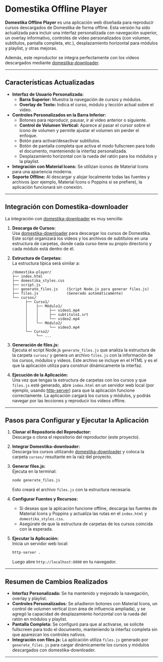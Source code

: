 # Domestika Offline Player

**Domestika Offline Player** es una aplicación web diseñada para reproducir cursos descargados de Domestika de forma offline. Esta versión ha sido actualizada para incluir una interfaz personalizada con navegación superior, un overlay informativo, controles de video personalizados (con volumen, subtítulos, pantalla completa, etc.), desplazamiento horizontal para módulos y playlist, y otras mejoras.

Además, este reproductor se integra perfectamente con los videos descargados mediante [domestika-downloader](https://github.com/ReneR97/domestika-downloader).

---

## Características Actualizadas

- **Interfaz de Usuario Personalizada:**  
  - **Barra Superior:** Muestra la navegación de cursos y módulos.  
  - **Overlay de Texto:** Indica el curso, módulo y lección actual sobre el video.
- **Controles Personalizados en la Barra Inferior:**  
  - Botones para reproducir, pausar, ir al video anterior o siguiente.
  - **Control de Volumen Vertical:** Aparece al pasar el cursor sobre el ícono de volumen y permite ajustar el volumen sin perder el enfoque.
  - Botón para activar/desactivar subtítulos.
  - Botón de pantalla completa que activa el modo fullscreen para todo el documento, manteniendo la interfaz personalizada.
  - Desplazamiento horizontal con la rueda del ratón para los módulos y la playlist.
- **Integración con Material Icons:** Se utilizan íconos de Material Icons para una apariencia moderna.
- **Soporte Offline:** Al descargar y alojar localmente todas las fuentes y archivos (por ejemplo, Material Icons o Poppins si se prefiere), la aplicación funcionará sin conexión.

---

## Integración con Domestika-downloader

La integración con [domestika-downloader](https://github.com/ReneR97/domestika-downloader) es muy sencilla:

1. **Descarga de Cursos:**  
   Usa [domestika-downloader](https://github.com/ReneR97/domestika-downloader) para descargar los cursos de Domestika. Este script organizará los videos y los archivos de subtítulos en una estructura de carpetas, donde cada curso tiene su propio directorio y cada módulo está dentro de él.

2. **Estructura de Carpetas:**  
   La estructura típica será similar a:
   ```
   /domestika-player/
   ├── index.html
   ├── domestika_styles.css
   ├── script.js
   ├── generate_files.js    (Script Node.js para generar files.js)
   ├── files.js             (Generado automáticamente)
   └── cursos/
         ├── Curso1/
         │    ├── Módulo1/
         │    │     ├── video1.mp4
         │    │     ├── subtitulo1.srt
         │    │     └── video2.mp4
         │    └── Módulo2/
         │          └── video3.mp4
         └── Curso2/
              └── ...
   ```

3. **Generación de files.js:**  
   Ejecuta el script Node.js `generate_files.js` que analiza la estructura de la carpeta `cursos/` y genera un archivo `files.js` con la información de los cursos, módulos y videos. Este archivo se incluye en el HTML y es el que la aplicación utiliza para construir dinámicamente la interfaz.

4. **Ejecución de la Aplicación:**  
   Una vez que tengas la estructura de carpetas con los cursos y que `files.js` esté generado, abre `index.html` en un servidor web local (por ejemplo, usando [http-server](https://www.npmjs.com/package/http-server)) para que la aplicación funcione correctamente. La aplicación cargará los cursos y módulos, y podrás navegar por las lecciones y reproducir los videos offline.

---

## Pasos para Configurar y Ejecutar la Aplicación

1. **Clonar el Repositorio del Reproductor:**  
   Descarga o clona el repositorio del reproductor (este proyecto).

2. **Integrar Domestika-downloader:**  
   Descarga los cursos utilizando [domestika-downloader](https://github.com/ReneR97/domestika-downloader) y coloca la carpeta `cursos/` resultante en la raíz del proyecto.

3. **Generar files.js:**  
   Ejecuta en la terminal:
   ```sh
   node generate_files.js
   ```
   Esto creará el archivo `files.js` con la estructura necesaria.

4. **Configurar Fuentes y Recursos:**  
   - Si deseas que la aplicación funcione offline, descarga las fuentes de Material Icons y Poppins y actualiza las rutas en el `index.html` y `domestika_styles.css`.
   - Asegúrate de que la estructura de carpetas de los cursos coincida con la esperada.

5. **Ejecutar la Aplicación:**  
   Inicia un servidor web local:
   ```sh
   http-server .
   ```
   Luego abre `http://localhost:8080` en tu navegador.

---

## Resumen de Cambios Realizados

- **Interfaz Personalizada:** Se ha mantenido y mejorado la navegación, overlay y playlist.
- **Controles Personalizados:** Se añadieron botones con Material Icons, un control de volumen vertical (con área de influencia ampliada), y se agregó la capacidad de desplazamiento horizontal con la rueda del ratón en módulos y playlist.
- **Pantalla Completa:** Se configuró para que al activarse, se solicite fullscreen para todo el documento, manteniendo la interfaz completa sin que aparezcan los controles nativos.
- **Integración con files.js:** La aplicación utiliza `files.js` generado por `generate_files.js` para cargar dinámicamente los cursos y módulos descargados con domestika-downloader.

---

